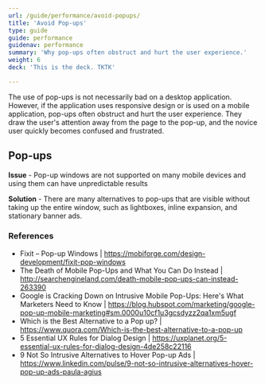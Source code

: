 ```yaml
---
url: /guide/performance/avoid-popups/
title: 'Avoid Pop-ups'
type: guide
guide: performance
guidenav: performance
summary: 'Why pop-ups often obstruct and hurt the user experience.'
weight: 6
deck: 'This is the deck. TKTK'

---
```


The use of pop-ups is not necessarily bad on a desktop application. However, if the application uses responsive design or is used on a mobile application, pop-ups often obstruct and hurt the user experience. They draw the user's attention away from the page to the pop-up, and the novice user quickly becomes confused and frustrated.


## Pop-ups

**Issue** - Pop-up windows are not supported on many mobile devices and using them can have unpredictable results

**Solution** - There are many alternatives to pop-ups that are visible without taking up the entire window, such as lightboxes, inline expansion, and stationary banner ads. 


### References

- Fixit – Pop-up Windows | https://mobiforge.com/design-development/fixit-pop-windows
- The Death of Mobile Pop-Ups and What You Can Do Instead | http://searchengineland.com/death-mobile-pop-ups-can-instead-263390
- Google is Cracking Down on Intrusive Mobile Pop-Ups: Here's What Marketers Need to Know | https://blog.hubspot.com/marketing/google-pop-up-mobile-marketing#sm.0000u10cf1u3gcsdyzz2qa1xm5ugf
- Which is the Best Alternative to a Pop up? | https://www.quora.com/Which-is-the-best-alternative-to-a-pop-up
- 5 Essential UX Rules for Dialog Design | https://uxplanet.org/5-essential-ux-rules-for-dialog-design-4de258c22116
- 9 Not So Intrusive Alternatives to Hover Pop-up Ads | https://www.linkedin.com/pulse/9-not-so-intrusive-alternatives-hover-pop-up-ads-paula-agius
